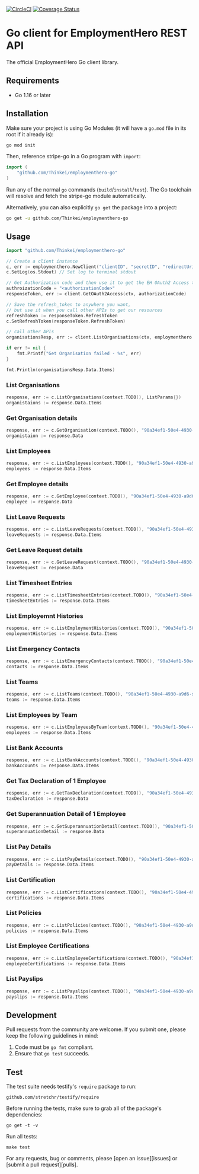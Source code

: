[![CircleCI](https://dl.circleci.com/status-badge/img/gh/Thinkei/employmenthero-go/tree/main.svg?style=svg&circle-token=d250e09ef4000c2bbd8e827fff9d1b36b6dd6cd4)](https://dl.circleci.com/status-badge/redirect/gh/Thinkei/employmenthero-go/tree/main) [![Coverage Status](https://coveralls.io/repos/github/Thinkei/employmenthero-go/badge.svg?branch=main&t=ygC26U)](https://coveralls.io/github/Thinkei/employmenthero-go?branch=main)

# Go client for EmploymentHero REST API
The official EmploymentHero Go client library.

## Requirements

- Go 1.16 or later

## Installation

Make sure your project is using Go Modules (it will have a `go.mod` file in its
root if it already is):

``` sh
go mod init
```

Then, reference stripe-go in a Go program with `import`:

``` go
import (
	"github.com/Thinkei/employmenthero-go"
)
```

Run any of the normal `go` commands (`build`/`install`/`test`). The Go
toolchain will resolve and fetch the stripe-go module automatically.

Alternatively, you can also explicitly `go get` the package into a project:

```bash
go get -u github.com/Thinkei/employmenthero-go
```

## Usage

```go
import "github.com/Thinkei/employmenthero-go"

// Create a client instance
c, err := employmenthero.NewClient("clientID", "secretID", "redirectUri", "OAuthHost", "apiHost")
c.SetLog(os.Stdout) // Set log to terminal stdout

// Get Authorization code and then use it to get the EH OAuth2 Access tokens
authroizationCode = "<authorizationCode>"
responseToken, err := client.GetOAuth2Access(ctx, authorizationCode)

// Save the refresh_token to anywhere you want,
// but use it when you call other APIs to get our resources
refreshToken := responseToken.RefreshToken
c.SetRefreshToken(responseToken.RefreshToken)

// call other APIs
organisationsResp, err := client.ListOrganisations(ctx, employmenthero.ListParams{})

if err != nil {
	fmt.Printf("Get Organisation failed - %s", err)
}

fmt.Println(organisationsResp.Data.Items)
```

### List Organisations

```go
response, err := c.ListOrganisations(context.TODO(), ListParams{})
organistaions := response.Data.Items
```

### Get Organisation details

```go
response, err := c.GetOrganisation(context.TODO(), "90a34ef1-50e4-4930-a9d6-xxxx")
organistaion := response.Data
```

### List Employees

```go
response, err := c.ListEmployees(context.TODO(), "90a34ef1-50e4-4930-a9d6-xxxx", ListParams{})
employees := response.Data.Items
```

### Get Employee details

```go
response, err := c.GetEmployee(context.TODO(), "90a34ef1-50e4-4930-a9d6-xxxx", "90a34ef1-50e4-4930-a9d6-yyyy")
employee := response.Data
```

### List Leave Requests

```go
response, err := c.ListLeaveRequests(context.TODO(), "90a34ef1-50e4-4930-a9d6-xxxx", ListParams{})
leaveRequests := response.Data.Items
```

### Get Leave Request details

```go
response, err := c.GetLeaveRequest(context.TODO(), "90a34ef1-50e4-4930-a9d6-xxxx", "90a34ef1-50e4-4930-a9d6-yyyy")
leaveRequest := response.Data
```

### List Timesheet Entries

```go
response, err := c.ListTimesheetEntries(context.TODO(), "90a34ef1-50e4-4930-a9d6-xxxx", "-", ListParams{})
timesheetEntries := response.Data.Items
```

### List Employemnt Histories

```go
response, err := c.ListEmploymentHistories(context.TODO(), "90a34ef1-50e4-4930-a9d6-xxxx", "xxxxxx-yyyy", ListParams{})
employmentHistories := response.Data.Items
```

### List Emergency Contacts

```go
response, err := c.ListEmergencyContacts(context.TODO(), "90a34ef1-50e4-4930-a9d6-xxxx", "xxxx-yyy", ListParams{})
contacts := response.Data.Items
```

### List Teams

```go
response, err := c.ListTeams(context.TODO(), "90a34ef1-50e4-4930-a9d6-xxxx", ListParams{})
teams := response.Data.Items
```

### List Employees by Team

```go
response, err := c.ListEmployeesByTeam(context.TODO(), "90a34ef1-50e4-4930-a9d6-xxxx", "XXXX-YYYY-ZZZZ", ListParams{})
employees := response.Data.Items
```

### List Bank Accounts

```go
response, err := c.ListBankAccounts(context.TODO(), "90a34ef1-50e4-4930-a9d6-xxxx", "XXX-YY-ZZZ", ListParams{})
bankAccounts := response.Data.Items
```

### Get Tax Declaration of 1 Employee

```go
response, err := c.GetTaxDeclaration(context.TODO(), "90a34ef1-50e4-4930-a9d6-xxxx", "XXX-YY-ZZZ", ListParams{})
taxDeclaration := response.Data
```

### Get Superannuation Detail of 1 Employee

```go
response, err := c.GetSuperannuationDetail(context.TODO(), "90a34ef1-50e4-4930-a9d6-xxxx", "XXX-YY-ZZZ", ListParams{})
superannuationDetail := response.Data
```

### List Pay Details

```go
response, err := c.ListPayDetails(context.TODO(), "90a34ef1-50e4-4930-a9d6-xxxx", "XXX-YY-ZZZ", ListParams{})
payDetails := response.Data.Items
```

### List Certification

```go
response, err := c.ListCertifications(context.TODO(), "90a34ef1-50e4-4930-a9d6-xxxx", ListParams{})
certifications := response.Data.Items
```

### List Policies

```go
response, err := c.ListPolicies(context.TODO(), "90a34ef1-50e4-4930-a9d6-xxxx", ListParams{})
policies := response.Data.Items
```

### List Employee Certifications

```go
response, err := c.ListEmployeeCertifications(context.TODO(), "90a34ef1-50e4-4930-a9d6-xxxx", "XXX-YY-ZZZ", ListParams{})
employeeCertifications := response.Data.Items
```

### List Payslips

```go
response, err := c.ListPayslips(context.TODO(), "90a34ef1-50e4-4930-a9d6-xxxx", "XXX-YY-ZZZ", ListParams{})
payslips := response.Data.Items
```

## Development

Pull requests from the community are welcome. If you submit one, please keep
the following guidelines in mind:

1. Code must be `go fmt` compliant.
3. Ensure that `go test` succeeds.

## Test

The test suite needs testify's `require` package to run:

    github.com/stretchr/testify/require

Before running the tests, make sure to grab all of the package's dependencies:

    go get -t -v

Run all tests:

    make test

For any requests, bug or comments, please [open an issue][issues] or [submit a pull request][pulls].

